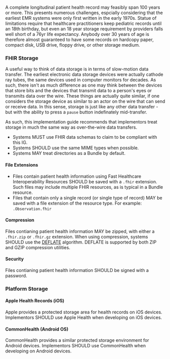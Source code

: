 A complete longitudinal patient health record may feasibly span 100 years or more.  This presents numerous challenges, espcially considering that the earliest EMR systems were only first written in the early 1970s.  Statue of limitations require that healthcare practitioners keep pediatric records until an 18th birthday, but even an 18 year storage requirement by providers falls well short of a 76yr life expectancy.  Anybody over 30 years of age is therefore almost guaranteed to have some records on hardcopy paper, compact disk, USB drive, floppy drive, or other storage medium.  

### FHIR Storage 

A useful way to think of data storage is in terms of slow-motion data transfer.  The earliest electronic data storage devices were actually cathode ray tubes, the same devices used in computer monitors for decades.  As such, there isn't as much difference as one may think between the devices that store bits and the devices that transmit data to a person's eyes or transmits data over the wire.  These things are actually quite similar, if one considers the storage device as similar to an actor on the wire that can send or receive data.  In this sense, storage is just like any other data transfer - but with the ability to press a `pause` button indefinately mid-transfer.  

As such, this implementation guide recommends that implementors treat storage in much the same way as over-the-wire data transfers.  

- Systems MUST use FHIR data schemas to claim to be compliant with this IG.  
- Systems SHOULD use the same MIME types when possible.
- Systems MAY treat directories as a Bundle by default.

#### File Extensions

- Files contain patient health information using Fast Healthcare Interoperability Resources SHOULD be saved with a `.fhir` extension.  Such files may include multiple FHIR resources, as is typical in a Bundle resource.
- Files that contain only a single record (or single type of record) MAY be saved with a file extension of the resource type.  For example:  `.Observation.fhir` 

#### Compression  

Files contianing patient health information MAY be zipped, with either a `.fhir.zip` or `.fhir.gz` extension. When using compression, systems SHOULD use the [DEFLATE](https://en.wikipedia.org/wiki/Deflate) algorithm.  DEFLATE is supported by both ZIP and GZIP compression utilities.  

#### Security  

Files contianing patient health information SHOULD be signed with a password.

### Platform Storage

#### Apple Health Records (iOS)
Apple provides a protected storage area for health records on iOS devices.  Implementors SHOULD use Apple Health when developing on iOS devices.

#### CommonHealth (Android OS)
CommonHealth provides a similar protected storage environment for Android devices.  Implementors SHOULD use CommonHealth when developing on Android devices.  
